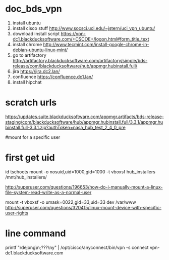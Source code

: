 # doc_bds_vpn

1. install ubuntu
2. install cisco stuff
http://www.socsci.uci.edu/~jstern/uci_vpn_ubuntu/
3. download install script
https://vpn-dc1.blackducksoftware.com/+CSCOE+/logon.html#form_title_text
4. install chrome
http://www.tecmint.com/install-google-chrome-in-debian-ubuntu-linux-mint/
5. go to artifactory
http://artifactory.blackducksoftware.com/artifactory/simple/bds-release/com/blackducksoftware/hub/appmgr.hubinstall.full/
6. jira
https://jira.dc2.lan/
7. confluence
https://confluence.dc1.lan/
8. install hipchat

# scratch urls
https://updates.suite.blackducksoftware.com/appmgr.artifacts/bds-release-staging/com/blackducksoftware/hub/appmgr.hubinstall.full/3.3.1/appmgr.hubinstall.full-3.3.1.zip?authToken=nasa_hub_test_2_4_0_pre


#mount for a specific user
# first get uid
id tschoots
mount -o nosuid,uid=1000,gid=1000 -t vboxsf hub_installers /mnt/hub_installers/

http://superuser.com/questions/196653/how-do-i-manually-mount-a-linux-file-system-read-write-as-a-normal-user

mount -t vboxsf -o umask=0022,gid=33,uid=33 dev /var/www
http://superuser.com/questions/320415/linux-mount-device-with-specific-user-rights

# line command
printf "rdejong\n;???\ny" | /opt/cisco/anyconnect/bin/vpn -s connect vpn-dc1.blackducksoftware.com
